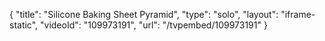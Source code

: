 {
    "title": "Silicone Baking Sheet Pyramid",
    "type": "solo",
    "layout": "iframe-static",
    "videoId": "109973191",
    "url": "\/tvpembed\/109973191"
}